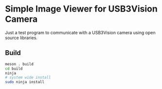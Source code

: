 # Simple Image Viewer for USB3Vision Camera

Just a test program to communicate with a USB3Vision camera using open source
libraries.

## Build

```bash
meson . build
cd build
ninja
# system wide install
sudo ninja install
```
